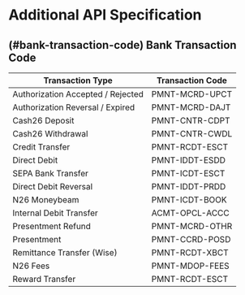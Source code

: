 # Additional API Specification
## (#bank-transaction-code) Bank Transaction Code
**Transaction Type**              | **Transaction Code** 
-----------------------------------|----------------------
 Authorization Accepted / Rejected | PMNT-MCRD-UPCT       
 Authorization Reversal / Expired  | PMNT-MCRD-DAJT       
 Cash26 Deposit                    | PMNT-CNTR-CDPT       
 Cash26 Withdrawal                 | PMNT-CNTR-CWDL       
 Credit Transfer                   | PMNT-RCDT-ESCT       
 Direct Debit                      | PMNT-IDDT-ESDD       
 SEPA Bank Transfer                | PMNT-ICDT-ESCT       
 Direct Debit Reversal             | PMNT-IDDT-PRDD       
 N26 Moneybeam                     | PMNT-ICDT-BOOK       
 Internal Debit Transfer           | ACMT-OPCL-ACCC       
 Presentment Refund                | PMNT-MCRD-OTHR       
 Presentment                       | PMNT-CCRD-POSD       
 Remittance Transfer (Wise)        | PMNT-RCDT-XBCT       
 N26 Fees                          | PMNT-MDOP-FEES       
 Reward Transfer                   | PMNT-RCDT-ESCT
